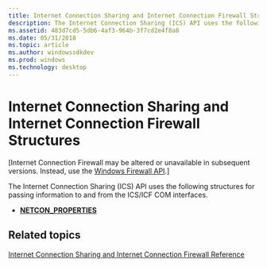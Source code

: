 ```yaml
---
title: Internet Connection Sharing and Internet Connection Firewall Structures
description: The Internet Connection Sharing (ICS) API uses the following structures for passing information to and from the ICS/ICF COM interfaces.
ms.assetid: 483d7cd5-5db6-4af3-964b-3f7cd2e4f8a8
ms.date: 05/31/2018
ms.topic: article
ms.author: windowssdkdev
ms.prod: windows
ms.technology: desktop
---
```


# Internet Connection Sharing and Internet Connection Firewall Structures

\[Internet Connection Firewall may be altered or unavailable in subsequent versions. Instead, use the [Windows Firewall API](windows-firewall-start-page.md).\]

The Internet Connection Sharing (ICS) API uses the following structures for passing information to and from the ICS/ICF COM interfaces.

-   [**NETCON\_PROPERTIES**](/windows/previous-versions/NetCon/ns-netcon-tagnetcon_properties?branch=master)

## Related topics

<dl> <dt>

[Internet Connection Sharing and Internet Connection Firewall Reference](internet-connection-sharing-and-internet-connection-firewall-reference.md)
</dt> </dl>

 

 





